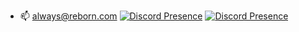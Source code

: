 - 📫 always@reborn.com
[![Discord Presence](https://lanyard.cnrad.dev/api/799109207676682300?hideTimestamp=true)](https://discord.com/users/799109207676682300)
[![Discord Presence](https://lanyard.cnrad.dev/api/1001346788248272977)](https://discord.com/users/1001346788248272977)
